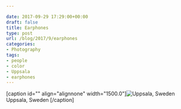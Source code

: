 ```yaml
---

date: 2017-09-29 17:29:00+00:00
draft: false
title: Earphones
type: post
url: /blog/2017/9/earphones
categories:
- Photography
tags:
- people
- color
- Uppsala
- earphones
---
```


[caption id="" align="alignnone" width="1500.0"]![ Uppsala, Sweden ](/images/2017-09-29-20179earphones/20170415-DSCF6389.jpg)
 Uppsala, Sweden [/caption]
